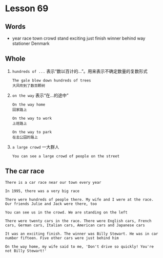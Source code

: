 # Lesson 69

## Words

- year race town crowd stand exciting just finish winner behind way stationer Denmark

## Whole

1. `hundreds of ...` 表示“数以百计的...”。用来表示不确定数量的复数形式

   ```
   The gale blew down hundreds of trees
   大风吹到了数百颗树
   ```

2. `on the way` 表示“在...的途中”

   ```
   On the way home
   回家路上

   On the way to work
   上班路上

   On the way to park
   在去公园的路上
   ```

3. `a large crowd` 一大群人

   ```
   You can see a large crowd of people on the street
   ```

## The car race

```
There is a car race near our town every year

In 1995, there was a very big race

There were hundreds of people there. My wife and I were at the race. Our friends Julie and Jack were there, too

You can see us in the crowd. We are standing on the left

There were twenty cars in the race. There were English cars, French cars, German cars, Italian cars, American cars and Japanese cars

It was an exciting finish. The winner was Billy Stewart. He was in car number fifteen. Five other cars were just behind him

On the way home, my wife said to me, 'Don't drive so quickly! You're not Billy Stewart!'
```
